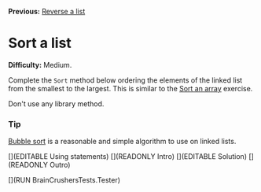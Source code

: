 ﻿**Previous:** [Reverse a list](lists-reverse)

# Sort a list

**Difficulty:** Medium.

Complete the `Sort` method below ordering the elements of the linked list from the smallest to the largest. This is similar to the [Sort an array](arrays-sort) exercise.

Don't use any library method.

### Tip

[Bubble sort](https://en.wikipedia.org/wiki/Bubble_sort) is a reasonable and simple algorithm to use on linked lists.

[](EDITABLE Using statements)
[](READONLY Intro)
[](EDITABLE Solution)
[](READONLY Outro)

[](RUN BrainCrushersTests.Tester)